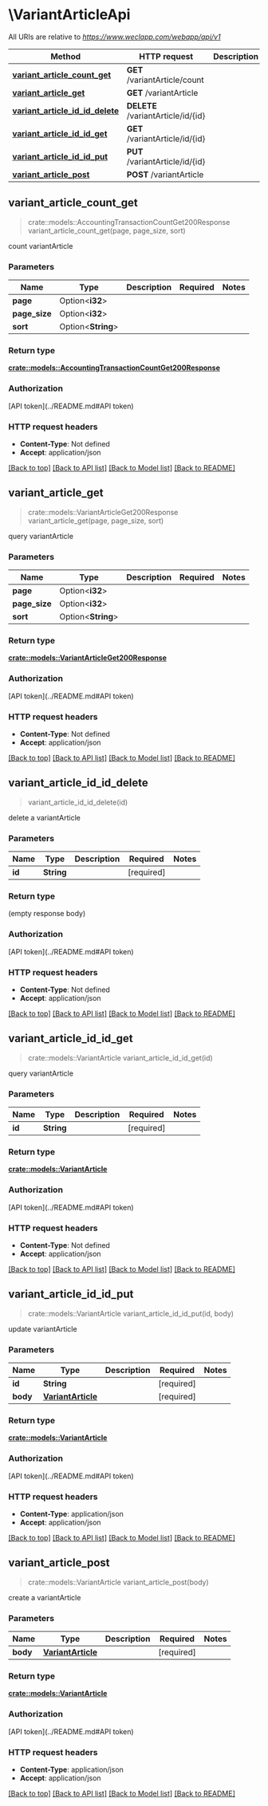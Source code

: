 # \VariantArticleApi

All URIs are relative to *https://www.weclapp.com/webapp/api/v1*

Method | HTTP request | Description
------------- | ------------- | -------------
[**variant_article_count_get**](VariantArticleApi.md#variant_article_count_get) | **GET** /variantArticle/count | 
[**variant_article_get**](VariantArticleApi.md#variant_article_get) | **GET** /variantArticle | 
[**variant_article_id_id_delete**](VariantArticleApi.md#variant_article_id_id_delete) | **DELETE** /variantArticle/id/{id} | 
[**variant_article_id_id_get**](VariantArticleApi.md#variant_article_id_id_get) | **GET** /variantArticle/id/{id} | 
[**variant_article_id_id_put**](VariantArticleApi.md#variant_article_id_id_put) | **PUT** /variantArticle/id/{id} | 
[**variant_article_post**](VariantArticleApi.md#variant_article_post) | **POST** /variantArticle | 



## variant_article_count_get

> crate::models::AccountingTransactionCountGet200Response variant_article_count_get(page, page_size, sort)


count variantArticle

### Parameters


Name | Type | Description  | Required | Notes
------------- | ------------- | ------------- | ------------- | -------------
**page** | Option<**i32**> |  |  |
**page_size** | Option<**i32**> |  |  |
**sort** | Option<**String**> |  |  |

### Return type

[**crate::models::AccountingTransactionCountGet200Response**](_accountingTransaction_count_get_200_response.md)

### Authorization

[API token](../README.md#API token)

### HTTP request headers

- **Content-Type**: Not defined
- **Accept**: application/json

[[Back to top]](#) [[Back to API list]](../README.md#documentation-for-api-endpoints) [[Back to Model list]](../README.md#documentation-for-models) [[Back to README]](../README.md)


## variant_article_get

> crate::models::VariantArticleGet200Response variant_article_get(page, page_size, sort)


query variantArticle

### Parameters


Name | Type | Description  | Required | Notes
------------- | ------------- | ------------- | ------------- | -------------
**page** | Option<**i32**> |  |  |
**page_size** | Option<**i32**> |  |  |
**sort** | Option<**String**> |  |  |

### Return type

[**crate::models::VariantArticleGet200Response**](_variantArticle_get_200_response.md)

### Authorization

[API token](../README.md#API token)

### HTTP request headers

- **Content-Type**: Not defined
- **Accept**: application/json

[[Back to top]](#) [[Back to API list]](../README.md#documentation-for-api-endpoints) [[Back to Model list]](../README.md#documentation-for-models) [[Back to README]](../README.md)


## variant_article_id_id_delete

> variant_article_id_id_delete(id)


delete a variantArticle

### Parameters


Name | Type | Description  | Required | Notes
------------- | ------------- | ------------- | ------------- | -------------
**id** | **String** |  | [required] |

### Return type

 (empty response body)

### Authorization

[API token](../README.md#API token)

### HTTP request headers

- **Content-Type**: Not defined
- **Accept**: application/json

[[Back to top]](#) [[Back to API list]](../README.md#documentation-for-api-endpoints) [[Back to Model list]](../README.md#documentation-for-models) [[Back to README]](../README.md)


## variant_article_id_id_get

> crate::models::VariantArticle variant_article_id_id_get(id)


query variantArticle

### Parameters


Name | Type | Description  | Required | Notes
------------- | ------------- | ------------- | ------------- | -------------
**id** | **String** |  | [required] |

### Return type

[**crate::models::VariantArticle**](variantArticle.md)

### Authorization

[API token](../README.md#API token)

### HTTP request headers

- **Content-Type**: Not defined
- **Accept**: application/json

[[Back to top]](#) [[Back to API list]](../README.md#documentation-for-api-endpoints) [[Back to Model list]](../README.md#documentation-for-models) [[Back to README]](../README.md)


## variant_article_id_id_put

> crate::models::VariantArticle variant_article_id_id_put(id, body)


update variantArticle

### Parameters


Name | Type | Description  | Required | Notes
------------- | ------------- | ------------- | ------------- | -------------
**id** | **String** |  | [required] |
**body** | [**VariantArticle**](VariantArticle.md) |  | [required] |

### Return type

[**crate::models::VariantArticle**](variantArticle.md)

### Authorization

[API token](../README.md#API token)

### HTTP request headers

- **Content-Type**: application/json
- **Accept**: application/json

[[Back to top]](#) [[Back to API list]](../README.md#documentation-for-api-endpoints) [[Back to Model list]](../README.md#documentation-for-models) [[Back to README]](../README.md)


## variant_article_post

> crate::models::VariantArticle variant_article_post(body)


create a variantArticle

### Parameters


Name | Type | Description  | Required | Notes
------------- | ------------- | ------------- | ------------- | -------------
**body** | [**VariantArticle**](VariantArticle.md) |  | [required] |

### Return type

[**crate::models::VariantArticle**](variantArticle.md)

### Authorization

[API token](../README.md#API token)

### HTTP request headers

- **Content-Type**: application/json
- **Accept**: application/json

[[Back to top]](#) [[Back to API list]](../README.md#documentation-for-api-endpoints) [[Back to Model list]](../README.md#documentation-for-models) [[Back to README]](../README.md)


